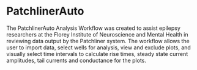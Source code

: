 # PatchlinerAuto
 The PatchlinerAuto Analysis Workflow was created to assist epilepsy researchers at the Florey Institute of Neuroscience and Mental Health in reviewing data output by the Patchliner system. The workflow allows the user to import data, select wells for analysis, view and exclude plots, and visually select time intervals to calculate rise times, steady state current amplitudes, tail currents and conductance for the plots.
